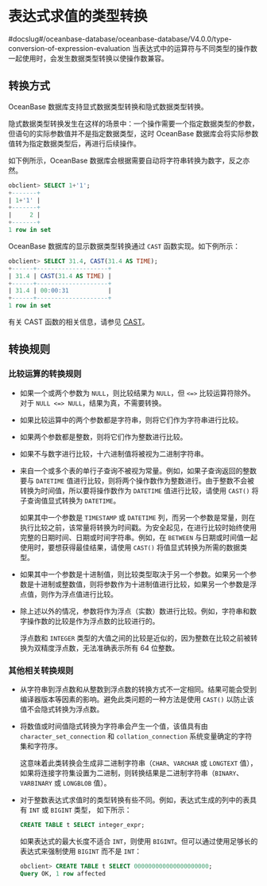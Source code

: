 表达式求值的类型转换 
===============================
#docslug#/oceanbase-database/oceanbase-database/V4.0.0/type-conversion-of-expression-evaluation
当表达式中的运算符与不同类型的操作数一起使用时，会发生数据类型转换以使操作数兼容。 

转换方式 
-------------------------

OceanBase 数据库支持显式数据类型转换和隐式数据类型转换。

隐式数据类型转换发生在这样的场景中：一个操作需要一个指定数据类型的参数，但语句的实际参数值并不是指定数据类型，这时 OceanBase 数据库会将实际参数值转为指定数据类型后，再进行后续操作。

如下例所示，OceanBase 数据库会根据需要自动将字符串转换为数字，反之亦然。

```sql
obclient> SELECT 1+'1';
+-------+
| 1+'1' |
+-------+
|     2 |
+-------+
1 row in set
```



OceanBase 数据库的显示数据类型转换通过 `CAST` 函数实现。如下例所示：

```sql
obclient> SELECT 31.4, CAST(31.4 AS TIME);
+------+--------------------+
| 31.4 | CAST(31.4 AS TIME) |
+------+--------------------+
| 31.4 | 00:00:31           |
+------+--------------------+
1 row in set
```



有关 CAST 函数的相关信息，请参见 [CAST](../../4.functions/2.functions-1/3.conversion-functions-1/1.CAST-1.md)。

转换规则 
-------------------------

### 比较运算的转换规则 

* 如果一个或两个参数为 `NULL`，则比较结果为 `NULL`，但 `<=>` 比较运算符除外。对于 `NULL <=> NULL`，结果为真，不需要转换。

  

* 如果比较运算中的两个参数都是字符串，则将它们作为字符串进行比较。

  

* 如果两个参数都是整数，则将它们作为整数进行比较。

  

* 如果不与数字进行比较，十六进制值将被视为二进制字符串。

  

* 来自一个或多个表的单行子查询不被视为常量。例如，如果子查询返回的整数要与 `DATETIME` 值进行比较，则将两个操作数作为整数进行。由于整数不会被转换为时间值，所以要将操作数作为 `DATETIME` 值进行比较，请使用 `CAST()` 将子查询值显式转换为 `DATETIME`。

  如果其中一个参数是 `TIMESTAMP` 或 `DATETIME` 列，而另一个参数是常量，则在执行比较之前，该常量将转换为时间戳。为安全起见，在进行比较时始终使用完整的日期时间、日期或时间字符串。例如，在 `BETWEEN` 与日期或时间值一起使用时，要想获得最佳结果，请使用 `CAST()` 将值显式转换为所需的数据类型。
  

* 如果其中一个参数是十进制值，则比较类型取决于另一个参数。如果另一个参数是十进制或整数值，则将参数作为十进制值进行比较，如果另一个参数是浮点值，则作为浮点值进行比较。

  

* 除上述以外的情况，参数将作为浮点（实数）数进行比较。例如，字符串和数字操作数的比较是作为浮点数的比较进行的。

  浮点数和 `INTEGER` 类型的大值之间的比较是近似的，因为整数在比较之前被转换为双精度浮点数，无法准确表示所有 64 位整数。
  




### 其他相关转换规则 

* 从字符串到浮点数和从整数到浮点数的转换方式不一定相同。结果可能会受到编译器版本等因素的影响。避免此类问题的一种方法是使用 `CAST()` 以防止该值不会隐式转换为浮点数。

  

* 将数值或时间值隐式转换为字符串会产生一个值，该值具有由 `character_set_connection` 和 `collation_connection` 系统变量确定的字符集和字符序。

  这意味着此类转换会生成非二进制字符串（`CHAR`、`VARCHAR` 或 `LONGTEXT` 值），如果将连接字符集设置为二进制，则转换结果是二进制字符串（`BINARY`、`VARBINARY` 或 `LONGBLOB` 值）。
  

* 对于整数表达式求值时的类型转换有些不同。例如，表达式生成的列中的表具有 `INT` 或 `BIGINT` 类型， 如下所示：

  ```sql
  CREATE TABLE t SELECT integer_expr;
  ```

  

  如果表达式的最大长度不适合 `INT`，则使用 `BIGINT`。但可以通过使用足够长的表达式来强制使用 `BIGINT` 而不是 `INT`：

  ```sql
  obclient> CREATE TABLE t SELECT 000000000000000000000;
  Query OK, 1 row affected
  ```

  




